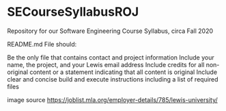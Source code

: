 # SECourseSyllabusROJ
Repository for our Software Engineering Course Syllabus, circa Fall 2020

README.md File should:

Be the only file that contains contact and project information
Include your name, the project, and your Lewis email address
Include credits for all non-original content or a statement indicating that all content is original
Include clear and concise build and execute instructions including a list of required files

image source https://joblist.mla.org/employer-details/785/lewis-university/
